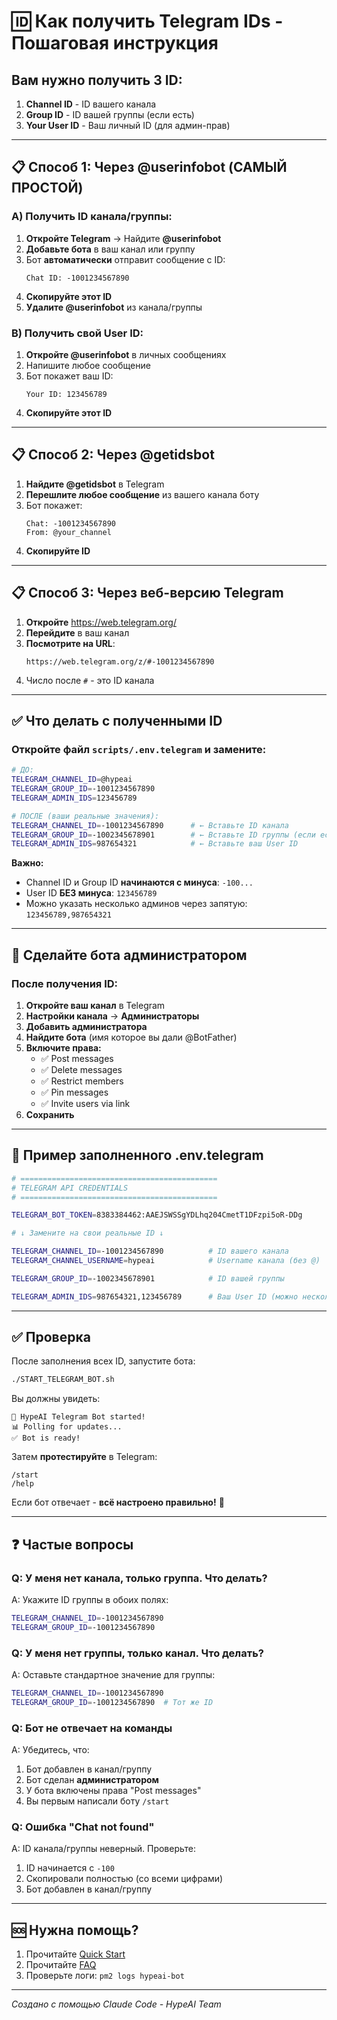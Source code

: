 # 🆔 Как получить Telegram IDs - Пошаговая инструкция

## Вам нужно получить 3 ID:

1. **Channel ID** - ID вашего канала
2. **Group ID** - ID вашей группы (если есть)
3. **Your User ID** - Ваш личный ID (для админ-прав)

---

## 📋 Способ 1: Через @userinfobot (САМЫЙ ПРОСТОЙ)

### A) Получить ID канала/группы:

1. **Откройте Telegram** → Найдите **@userinfobot**
2. **Добавьте бота** в ваш канал или группу
3. Бот **автоматически** отправит сообщение с ID:
   ```
   Chat ID: -1001234567890
   ```
4. **Скопируйте этот ID**
5. **Удалите @userinfobot** из канала/группы

### B) Получить свой User ID:

1. **Откройте @userinfobot** в личных сообщениях
2. Напишите любое сообщение
3. Бот покажет ваш ID:
   ```
   Your ID: 123456789
   ```
4. **Скопируйте этот ID**

---

## 📋 Способ 2: Через @getidsbot

1. **Найдите @getidsbot** в Telegram
2. **Перешлите любое сообщение** из вашего канала боту
3. Бот покажет:
   ```
   Chat: -1001234567890
   From: @your_channel
   ```
4. **Скопируйте ID**

---

## 📋 Способ 3: Через веб-версию Telegram

1. **Откройте** https://web.telegram.org/
2. **Перейдите** в ваш канал
3. **Посмотрите на URL**:
   ```
   https://web.telegram.org/z/#-1001234567890
   ```
4. Число после `#` - это ID канала

---

## ✅ Что делать с полученными ID

### Откройте файл `scripts/.env.telegram` и замените:

```bash
# ДО:
TELEGRAM_CHANNEL_ID=@hypeai
TELEGRAM_GROUP_ID=-1001234567890
TELEGRAM_ADMIN_IDS=123456789

# ПОСЛЕ (ваши реальные значения):
TELEGRAM_CHANNEL_ID=-1001234567890      # ← Вставьте ID канала
TELEGRAM_GROUP_ID=-1002345678901        # ← Вставьте ID группы (если есть)
TELEGRAM_ADMIN_IDS=987654321            # ← Вставьте ваш User ID
```

**Важно:**
- Channel ID и Group ID **начинаются с минуса**: `-100...`
- User ID **БЕЗ минуса**: `123456789`
- Можно указать несколько админов через запятую: `123456789,987654321`

---

## 🤖 Сделайте бота администратором

### После получения ID:

1. **Откройте ваш канал** в Telegram
2. **Настройки канала** → **Администраторы**
3. **Добавить администратора**
4. **Найдите бота** (имя которое вы дали @BotFather)
5. **Включите права:**
   - ✅ Post messages
   - ✅ Delete messages
   - ✅ Restrict members
   - ✅ Pin messages
   - ✅ Invite users via link
6. **Сохранить**

---

## 🎯 Пример заполненного .env.telegram

```bash
# ============================================
# TELEGRAM API CREDENTIALS
# ============================================

TELEGRAM_BOT_TOKEN=8383384462:AAEJSWSSgYDLhq204CmetT1DFzpi5oR-DDg

# ↓ Замените на свои реальные ID ↓

TELEGRAM_CHANNEL_ID=-1001234567890          # ID вашего канала
TELEGRAM_CHANNEL_USERNAME=hypeai            # Username канала (без @)

TELEGRAM_GROUP_ID=-1002345678901            # ID вашей группы

TELEGRAM_ADMIN_IDS=987654321,123456789      # Ваш User ID (можно несколько через запятую)
```

---

## ✅ Проверка

После заполнения всех ID, запустите бота:

```bash
./START_TELEGRAM_BOT.sh
```

Вы должны увидеть:
```
🤖 HypeAI Telegram Bot started!
📊 Polling for updates...
✅ Bot is ready!
```

Затем **протестируйте** в Telegram:
```
/start
/help
```

Если бот отвечает - **всё настроено правильно!** 🎉

---

## ❓ Частые вопросы

### Q: У меня нет канала, только группа. Что делать?

A: Укажите ID группы в обоих полях:
```bash
TELEGRAM_CHANNEL_ID=-1001234567890
TELEGRAM_GROUP_ID=-1001234567890
```

### Q: У меня нет группы, только канал. Что делать?

A: Оставьте стандартное значение для группы:
```bash
TELEGRAM_CHANNEL_ID=-1001234567890
TELEGRAM_GROUP_ID=-1001234567890  # Тот же ID
```

### Q: Бот не отвечает на команды

A: Убедитесь, что:
1. Бот добавлен в канал/группу
2. Бот сделан **администратором**
3. У бота включены права "Post messages"
4. Вы первым написали боту `/start`

### Q: Ошибка "Chat not found"

A: ID канала/группы неверный. Проверьте:
1. ID начинается с `-100`
2. Скопировали полностью (со всеми цифрами)
3. Бот добавлен в канал/группу

---

## 🆘 Нужна помощь?

1. Прочитайте [Quick Start](TELEGRAM_QUICK_START.md)
2. Прочитайте [FAQ](TELEGRAM_BOT_FAQ.md)
3. Проверьте логи: `pm2 logs hypeai-bot`

---

*Создано с помощью Claude Code - HypeAI Team*
